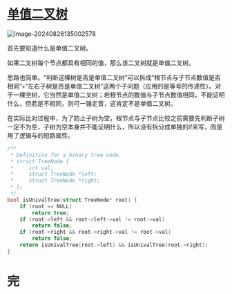 # [单值二叉树](https://leetcode.cn/problems/univalued-binary-tree/description/)

![image-20240826135002578](https://md-wind.oss-cn-nanjing.aliyuncs.com/md/202408261350779.png)

首先要知道什么是单值二叉树。

如果二叉树每个节点都具有相同的值，那么该二叉树就是单值二叉树。

思路也简单。“判断这棵树是否是单值二叉树”可以拆成“根节点与子节点数值是否相同”+“左右子树是否是单值二叉树”这两个子问题（应用的是等号的传递性）。对于一棵空树，它当然是单值二叉树；若根节点的数值与子节点数值相同，不能证明什么，但若是不相同，则可一锤定音，这肯定不是单值二叉树。

在实际比对过程中，为了防止子树为空，根节点与子节点比较之前需要先判断子树一定不为空，子树为空本身并不能证明什么，所以没有拆分成单独的if来写，而是用了逻辑与的短路属性。

```c
/**
 * Definition for a binary tree node.
 * struct TreeNode {
 *     int val;
 *     struct TreeNode *left;
 *     struct TreeNode *right;
 * };
 */
bool isUnivalTree(struct TreeNode* root) {
    if (root == NULL)
        return true;
    if (root->left && root->left->val != root->val)
        return false;
    if (root->right && root->right->val != root->val)
        return false;
    return isUnivalTree(root->left) && isUnivalTree(root->right);
}
```

# 完